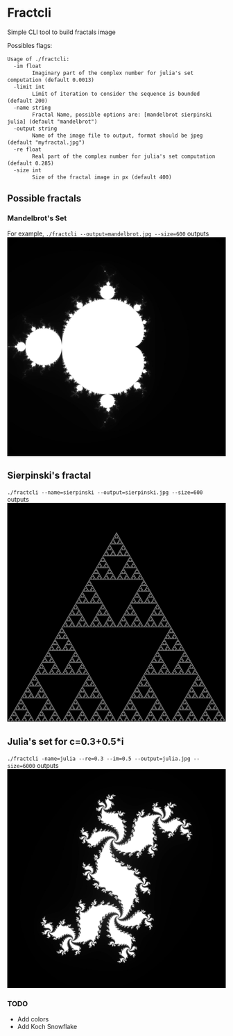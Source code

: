 # Fractcli

Simple CLI tool to build fractals image

Possibles flags: 
```
Usage of ./fractcli:
  -im float
        Imaginary part of the complex number for julia's set computation (default 0.0013)
  -limit int
        Limit of iteration to consider the sequence is bounded (default 200)
  -name string
        Fractal Name, possible options are: [mandelbrot sierpinski julia] (default "mandelbrot")
  -output string
        Name of the image file to output, format should be jpeg (default "myfractal.jpg")
  -re float
        Real part of the complex number for julia's set computation (default 0.285)
  -size int
        Size of the fractal image in px (default 400)
```

## Possible fractals

### Mandelbrot's Set
For example, `./fractcli --output=mandelbrot.jpg --size=600` outputs
![Mandelbrot image](./mandelbrot.jpg)

## Sierpinski's fractal
`./fractcli --name=sierpinski --output=sierpinski.jpg --size=600` outputs
![Sierpinski image](./sierpinski.jpg)

## Julia's set for c=0.3+0.5*i
`./fractcli -name=julia --re=0.3 --im=0.5 --output=julia.jpg --size=6000` outputs
![Julia image](./julia.jpg)

### TODO

- Add colors
- Add Koch Snowflake